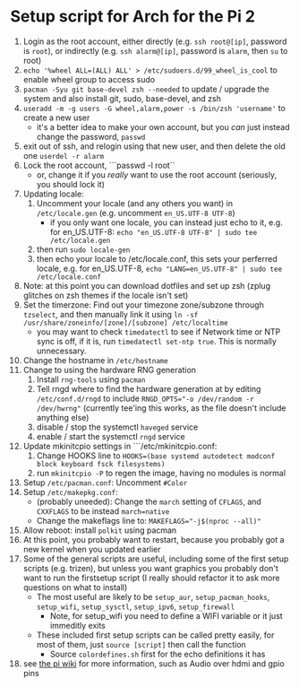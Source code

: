 # Setup script for Arch for the Pi 2

1) Login as the root account, either directly (e.g. ```ssh root@[ip]```, password is ```root```), or indirectly (e.g. ```ssh alarm@[ip]```, password is ```alarm```, then ```su``` to root)
1) ```echo '%wheel ALL=(ALL) ALL' > /etc/sudoers.d/99_wheel_is_cool``` to enable wheel group to access sudo
1) ```pacman -Syu git base-devel zsh --needed``` to update / upgrade the system and also install git, sudo, base-devel, and zsh
1) ```useradd -m -g users -G wheel,alarm,power -s /bin/zsh 'username'``` to create a new user
    * it's a better idea to make your own account, but you _can_ just instead change the password, ```passwd```
1) exit out of ssh, and relogin using that new user, and then delete the old one ```userdel -r alarm```
1) Lock the root account, ```passwd -l root``
    * or, change it if you _really_ want to use the root account (seriously, you should lock it)
1) Updating locale:
    1) Uncomment your locale (and any others you want) in ```/etc/locale.gen``` (e.g. uncomment ```en_US.UTF-8 UTF-8```)
        * if you only want one locale, you can instead just echo to it, e.g. for en_US.UTF-8: ```echo "en_US.UTF-8 UTF-8" | sudo tee /etc/locale.gen```
    1) then run ```sudo locale-gen```
    1) then echo your locale to /etc/locale.conf, this sets your perferred locale, e.g. for en_US.UTF-8, ```echo "LANG=en_US.UTF-8" | sudo tee /etc/locale.conf```
1) Note: at this point you can download dotfiles and set up zsh (zplug glitches on zsh themes if the locale isn't set)
1) Set the timerzone: Find out your timezone zone/subzone through ```tzselect```, and then manually link it using ```ln -sf /usr/share/zoneinfo/[zone]/[subzone] /etc/localtime```
    * you may want to check ```timedatectl``` to see if Network time or NTP sync is off, if it is, run ```timedatectl set-ntp true```.  This is normally unnecessary.
1) Change the hostname in ```/etc/hostname```
1) Change to using the hardware RNG generation
    1) Install ```rng-tools``` using ```pacman```
    1) Tell rngd where to find the hardware generation at by editing ```/etc/conf.d/rngd``` to include ```RNGD_OPTS="-o /dev/random -r /dev/hwrng"``` (currently tee'ing this works, as the file doesn't include anything else)
    1) disable / stop the systemctl ```haveged``` service
    1) enable / start the systemctl ```rngd``` service
1) Update mkinitcpio settings in ```/etc/mkinitcpio.conf:
    1) Change HOOKS line to ```HOOKS=(base systemd autodetect modconf block keyboard fsck filesystems)```
    1) run ```mkinitcpio -P``` to regen the image, having no modules is normal
1) Setup ```/etc/pacman.conf```: Uncomment ```#Color```
1) Setup ```/etc/makepkg.conf```:
    * (probably uneeded): Change the ```march``` setting of ```CFLAGS```, and ```CXXFLAGS``` to be instead ```march=native```
    * Change the makeflags line to: ```MAKEFLAGS="-j$(nproc --all)"```
1) Allow reboot: install ```polkit``` using pacman
1) At this point, you probably want to restart, because you probably got a new kernel when you updated earlier
1) Some of the general scripts are useful, including some of the first setup scripts (e.g. trizen), but unless you want graphics you probably don't want to run the firstsetup script (I really should refactor it to ask more questions on what to install)
    * The most useful are likely to be ```setup_aur```, ```setup_pacman_hooks```, ```setup_wifi```, ```setup_sysctl```, ```setup_ipv6```, ```setup_firewall```
      * Note, for setup_wifi you need to define a WIFI variable or it just immeditly exits
    * These included first setup scripts can be called pretty easily, for most of them, just ```source [script]``` then call the function
      * Source ```colordefines.sh``` first for the echo definitions it has
1) see [the pi wiki](https://archlinuxarm.org/platforms/armv7/broadcom/raspberry-pi-2) for more information, such as Audio over hdmi and gpio pins

